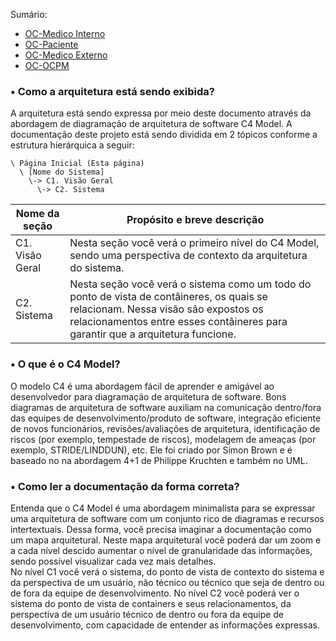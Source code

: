 Sumário:

- [OC-Medico Interno](/OC-Medico%20Interno/HOME)
- [OC-Paciente](/OC-Paciente/HOME)
- [OC-Medico Externo](/OC-Medico%20Externo/HOME)
- [OC-OCPM](/OC-OCPM/HOME)

### • Como a arquitetura está sendo exibida?

A arquitetura está sendo expressa por meio deste documento através da abordagem de diagramação de arquitetura de software C4 Model. A documentação deste projeto está sendo dividida em 2 tópicos conforme a estrutura hierárquica a seguir:

```
\ Página Inicial (Esta página)
  \ [Nome do Sistema]
    \-> C1. Visão Geral
      \-> C2. Sistema

```

| Nome da seção   | Propósito e breve descrição                                                                                                                                                                                          |
| --------------- | -------------------------------------------------------------------------------------------------------------------------------------------------------------------------------------------------------------------- |
| C1. Visão Geral | Nesta seção você verá o primeiro nível do C4 Model, sendo uma perspectiva de contexto da arquitetura do sistema.                                                                                                     |
| C2. Sistema     | Nesta seção você verá o sistema como um todo do ponto de vista de contâineres, os quais se relacionam. Nessa visão são expostos os relacionamentos entre esses contâineres para garantir que a arquitetura funcione. |

### • O que é o C4 Model?

O modelo C4 é uma abordagem fácil de aprender e amigável ao desenvolvedor para diagramação de arquitetura de software. Bons diagramas de arquitetura de software auxiliam na comunicação dentro/fora das equipes de desenvolvimento/produto de software, integração eficiente de novos funcionários, revisões/avaliações de arquitetura, identificação de riscos (por exemplo, tempestade de riscos), modelagem de ameaças (por exemplo, STRIDE/LINDDUN), etc. Ele foi criado por Simon Brown e é baseado no na abordagem 4+1 de Philippe Kruchten e também no UML.

### • Como ler a documentação da forma correta?

Entenda que o C4 Model é uma abordagem minimalista para se expressar uma arquitetura de software com um conjunto rico de diagramas e recursos intertextuais. Dessa forma, você precisa imaginar a documentação como um mapa arquitetural. Neste mapa arquitetural você poderá dar um zoom e a cada nível descido aumentar o nível de granularidade das informações, sendo possível visualizar cada vez mais detalhes.<br>
No nível C1 você verá o sistema, do ponto de vista de contexto do sistema e da perspectiva de um usuário, não técnico ou técnico que seja de dentro ou de fora da equipe de desenvolvimento. No nível C2 você poderá ver o sistema do ponto de vista de containers e seus relacionamentos, da perspectiva de um usuário técnico de dentro ou fora da equipe de desenvolvimento, com capacidade de entender as informações expressas.
